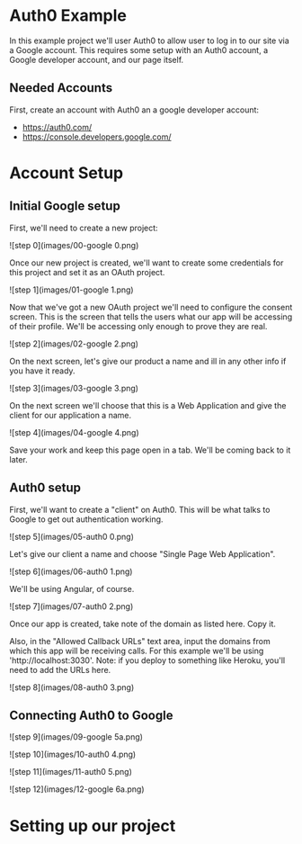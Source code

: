 Auth0 Example
=============

In this example project we'll user Auth0 to allow user to log in to our site via a Google account. This requires some setup with an Auth0 account, a Google developer account, and our page itself.

Needed Accounts
--------------
First, create an account with Auth0 an a google developer account:

* https://auth0.com/
* https://console.developers.google.com/

Account Setup
=============

Initial Google setup
--------------------
First, we'll need to create a new project:

![step 0](images/00-google 0.png)

Once our new project is created, we'll want to create some credentials for this project and set it as an OAuth project.

![step 1](images/01-google 1.png)

Now that we've got a new OAuth project we'll need to configure the consent screen. This is the screen that tells the users what our app will be accessing of their profile. We'll be accessing only enough to prove they are real.

![step 2](images/02-google 2.png)

On the next screen, let's give our product a name and ill in any other info if you have it ready.

![step 3](images/03-google 3.png)

On the next screen we'll choose that this is a Web Application and give the client for our application a name.

![step 4](images/04-google 4.png)

Save your work and keep this page open in a tab. We'll be coming back to it later.

Auth0 setup
-----------
First, we'll want to create a "client" on Auth0. This will be what talks to Google to get out authentication working.

![step 5](images/05-auth0 0.png)

Let's give our client a name and choose "Single Page Web Application".

![step 6](images/06-auth0 1.png)

We'll be using Angular, of course.

![step 7](images/07-auth0 2.png)

Once our app is created, take note of the domain as listed here. Copy it.

Also, in the "Allowed Callback URLs" text area, input the domains from which this app will be receiving calls. For this example we'll be using 'http://localhost:3030'.
Note: if you deploy to something like Heroku, you'll need to add the URLs here.

![step 8](images/08-auth0 3.png)

Connecting Auth0 to Google
--------------------------
![step 9](images/09-google 5a.png)

![step 10](images/10-auth0 4.png)

![step 11](images/11-auth0 5.png)

![step 12](images/12-google 6a.png)

Setting up our project
======================
